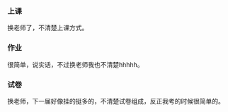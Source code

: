 ### 上课

换老师了，不清楚上课方式。

### 作业

很简单，说实话，不过换老师我也不清楚hhhhh。

### 试卷

换老师，下一届好像挂的挺多的，不清楚试卷组成，反正我考的时候很简单的。

